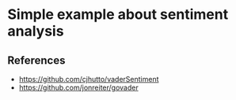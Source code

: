 # Simple example about sentiment analysis

## References
* https://github.com/cjhutto/vaderSentiment
* https://github.com/jonreiter/govader